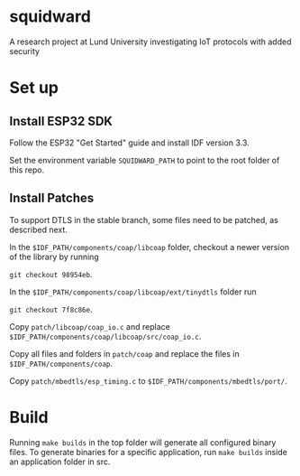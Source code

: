 # squidward
A research project at Lund University investigating IoT protocols with added security

# Set up

## Install ESP32 SDK
Follow the ESP32 "Get Started" guide and install IDF version 3.3.

Set the environment variable `SQUIDWARD_PATH` to point to the root folder of this repo.

## Install Patches
To support DTLS in the stable branch, some files need to be patched, as described next.

In the `$IDF_PATH/components/coap/libcoap` folder, checkout a newer version of the library by running 

`git checkout 98954eb`.

In the `$IDF_PATH/components/coap/libcoap/ext/tinydtls` folder run 

`git checkout 7f8c86e`.

Copy `patch/libcoap/coap_io.c` and replace `$IDF_PATH/components/coap/libcoap/src/coap_io.c`.

Copy all files and folders in `patch/coap` and replace the files in `$IDF_PATH/components/coap`.

Copy `patch/mbedtls/esp_timing.c` to `$IDF_PATH/components/mbedtls/port/`.

# Build
Running `make builds` in the top folder will generate all configured binary files.
To generate binaries for a specific application, run `make builds` inside an application folder in src.
